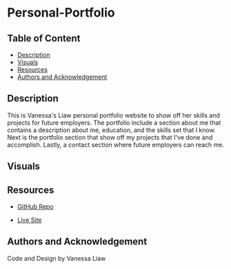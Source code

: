 # Personal-Portfolio

## Table of Content 

- [Description](#description)
- [Visuals](#visuals)
- [Resources](#resources)
- [Authors and Acknowledgement](#authors-and-acknowledgement)

## Description 

This is Vanessa's Liaw personal portfolio website to show off her skills and projects for future employers. The portfolio include a section about me that contains a description about me, education, and the skills set that I know. Next is the portfolio section that show off my projects that I've done and accomplish. Lastly, a contact section where future employers can reach me. 

## Visuals 

## Resources 

- [GitHub Repo](https://github.com/VanessaLiaw021/personal-portfolio)

- [Live Site](https://vanessaliaw021.github.io/personal-portfolio/)

## Authors and Acknowledgement 

Code and Design by Vanessa Liaw